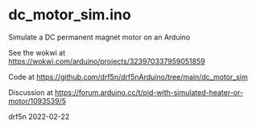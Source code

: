 # dc_motor_sim.ino
Simulate a DC permanent magnet motor on an Arduino

See the wokwi at https://wokwi.com/arduino/projects/323970337959051859

Code at https://github.com/drf5n/drf5nArduino/tree/main/dc_motor_sim

Discussion at https://forum.arduino.cc/t/pid-with-simulated-heater-or-motor/1093539/5

drf5n 2022-02-22


